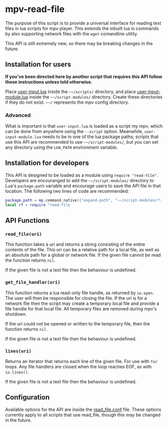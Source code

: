 # mpv-read-file

The purpose of this script is to provide a universal interface for reading text files in lua
scripts for mpv player. This extends the inbuilt lua io commands by also supporting network
files with the `wget` comandline utility.

This API is still extremely new, so there may be breaking changes in the future.

## Installation for users

**If you've been directed here by another script that requires this API follow these instructions unless told otherwise.**

Place [user-input.lua](user-input.lua) inside the `~~/scripts/` directory, and place [user-input-module.lua](user-input-module.lua) inside the `~~/script-modules/` directory.
Create these directories if they do not exist. `~~/` represents the mpv config directory.

### Advanced

What is important is that `user-input.lua` is loaded as a script my mpv, which can be done from anywhere using the `--script` option.
Meanwhile, `user-input-module.lua` needs to be in one of the lua package paths; scripts that use this API are recommended to use `~~/script-modules/`, but you can set any directory using the `LUA_PATH` environment variable.

## Installation for developers

This API is designed to be loaded as a module using `require "read-file"`.
Developers are encouranged to add the `~~/script-modules/` directory to Lua's `package.path`
variable and encourage users to save the API file in that location. The following two lines of code
are recommended:

```lua
package.path = mp.command_native({"expand-path", "~~/script-modules/?.lua;"})..package.path
local rf = require "read-file
```

## API Functions

### `read_file(uri)`

This function takes a uri and returns a string consisting of the entire contents of the file.
This uri can be a relative path for a local file, as well as an absolute path for a global or network
file. If the given file cannot be read the function returns `nil`.

If the given file is not a text file then the behaviour is undefined.

### `get_file_handler(uri)`

This function returns a lua read-only file handle, as returned by `io.open`.
The user will then be responsible for closing the file.
If the uri is for a network file then the script may create a temporary local file and provide a file
handle for that local file. All temporary files are removed during mpv's shutdown.

If the uri could not be opened or written to the temporary file, then the function returns `nil`.

If the given file is not a text file then the behaviour is undefined.

### `lines(uri)`

Returns an iterator that returns each line of the given file. For use with `for` loops.
Any file handlers are closed when the loop reaches EOF, as with `io.lines()`.

If the given file is not a text file then the behaviour is undefined.

## Configuration

Available options for the API are inside the [read_file.conf](read_file.conf) file.
These options currently apply to all scripts that use read_file, though this may be changed in the future.
